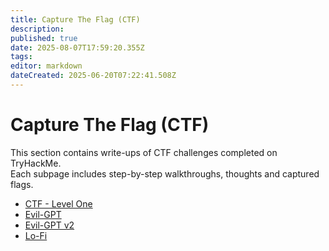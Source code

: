 ```yaml
---
title: Capture The Flag (CTF)
description: 
published: true
date: 2025-08-07T17:59:20.355Z
tags: 
editor: markdown
dateCreated: 2025-06-20T07:22:41.508Z
---
```


# Capture The Flag (CTF)

This section contains write-ups of CTF challenges completed on TryHackMe.  
Each subpage includes step-by-step walkthroughs, thoughts and captured flags.

- [CTF - Level One](/tryhackme/ctf/ctf_level_one)
- [Evil-GPT](/tryhackme/ctf/evil_gpt)
- [Evil-GPT v2](/tryhackme/ctf/evil_gpt_v2)
- [Lo-Fi](/tryhackme/ctf/lofi)